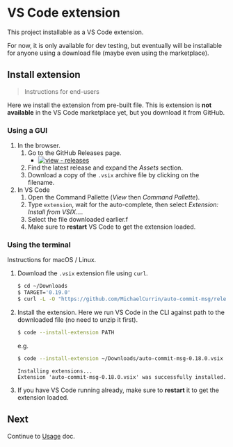 # VS Code extension

This project installable as a VS Code extension.

For now, it is only available for dev testing, but eventually will be installable for anyone using a download file (maybe even using the marketplace).


## Install extension
> Instructions for end-users

Here we install the extension from pre-built file. This is extension is **not available** in the VS Code marketplace yet, but you download it from GitHub.

### Using a GUI

1. In the browser.
    1. Go to the GitHub Releases page.
        - [![view - releases](https://img.shields.io/badge/view-releases-2ea44f?style=for-the-badge&logo=github)](https://github.com/MichaelCurrin/auto-commit-msg/releases)
    1. Find the latest release and expand the _Assets_ section.
    1. Download a copy of the `.vsix` archive file by clicking on the filename.
1. In VS Code
    1. Open the Command Pallette (_View_ then _Command Pallette_).
    1. Type `extension`, wait for the auto-complete, then select _Extension: Install from VSIX..._.
    1. Select the file downloaded earlier.f 
    3. Make sure to **restart** VS Code to get the extension loaded.

### Using the terminal

Instructions for macOS / Linux.

1. Download the `.vsix` extension file using `curl`.
    ```sh
    $ cd ~/Downloads
    $ TARGET='0.19.0'
    $ curl -L -O "https://github.com/MichaelCurrin/auto-commit-msg/releases/download/v$TARGET/auto-commit-msg-$TARGET.vsix"
    ```
1. Install the extension. Here we run VS Code in the CLI against path to the downloaded file (no need to unzip it first).
    ```sh
    $ code --install-extension PATH
    ```
    e.g.
    ```sh
    $ code --install-extension ~/Downloads/auto-commit-msg-0.18.0.vsix
    ```
    ```
    Installing extensions...
    Extension 'auto-commit-msg-0.18.0.vsix' was successfully installed.
    ```
1. If you have VS Code running already, make sure to **restart** it to get the extension loaded.


## Next

Continue to [Usage](usage.md) doc.
